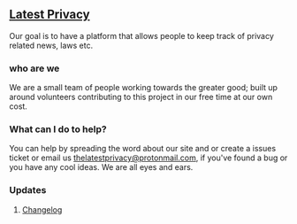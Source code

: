 ## [Latest Privacy](https://latestprivacy.com/)
Our goal is to have a platform that allows people to keep track of privacy related news, laws etc.

### who are we
We are a small team of people working towards the greater good; built up around volunteers contributing to this project in our free time at our own cost.

### What can I do to help?
You can help by spreading the word about our site and or create a issues ticket or email us thelatestprivacy@protonmail.com, if you've found a bug or you have any cool ideas. We are all eyes and ears. 

### Updates
1. [Changelog](https://github.com/LatestPrivacy/Website/blob/master/CHANGELOG.md)
